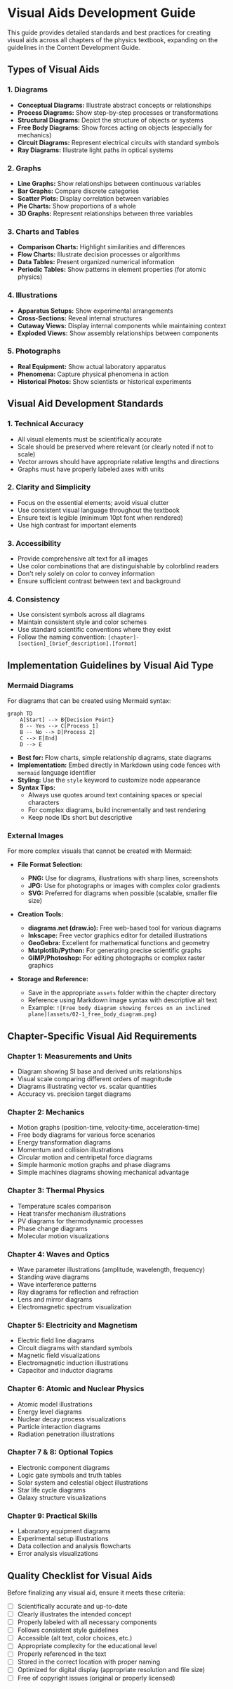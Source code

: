 # Visual Aids Development Guide

This guide provides detailed standards and best practices for creating visual aids across all chapters of the physics textbook, expanding on the guidelines in the Content Development Guide.

## Types of Visual Aids

### 1. Diagrams
- **Conceptual Diagrams:** Illustrate abstract concepts or relationships
- **Process Diagrams:** Show step-by-step processes or transformations
- **Structural Diagrams:** Depict the structure of objects or systems
- **Free Body Diagrams:** Show forces acting on objects (especially for mechanics)
- **Circuit Diagrams:** Represent electrical circuits with standard symbols
- **Ray Diagrams:** Illustrate light paths in optical systems

### 2. Graphs
- **Line Graphs:** Show relationships between continuous variables
- **Bar Graphs:** Compare discrete categories
- **Scatter Plots:** Display correlation between variables
- **Pie Charts:** Show proportions of a whole
- **3D Graphs:** Represent relationships between three variables

### 3. Charts and Tables
- **Comparison Charts:** Highlight similarities and differences
- **Flow Charts:** Illustrate decision processes or algorithms
- **Data Tables:** Present organized numerical information
- **Periodic Tables:** Show patterns in element properties (for atomic physics)

### 4. Illustrations
- **Apparatus Setups:** Show experimental arrangements
- **Cross-Sections:** Reveal internal structures
- **Cutaway Views:** Display internal components while maintaining context
- **Exploded Views:** Show assembly relationships between components

### 5. Photographs
- **Real Equipment:** Show actual laboratory apparatus
- **Phenomena:** Capture physical phenomena in action
- **Historical Photos:** Show scientists or historical experiments

## Visual Aid Development Standards

### 1. Technical Accuracy
- All visual elements must be scientifically accurate
- Scale should be preserved where relevant (or clearly noted if not to scale)
- Vector arrows should have appropriate relative lengths and directions
- Graphs must have properly labeled axes with units

### 2. Clarity and Simplicity
- Focus on the essential elements; avoid visual clutter
- Use consistent visual language throughout the textbook
- Ensure text is legible (minimum 10pt font when rendered)
- Use high contrast for important elements

### 3. Accessibility
- Provide comprehensive alt text for all images
- Use color combinations that are distinguishable by colorblind readers
- Don't rely solely on color to convey information
- Ensure sufficient contrast between text and background

### 4. Consistency
- Use consistent symbols across all diagrams
- Maintain consistent style and color schemes
- Use standard scientific conventions where they exist
- Follow the naming convention: `[chapter]-[section]_[brief_description].[format]`

## Implementation Guidelines by Visual Aid Type

### Mermaid Diagrams

For diagrams that can be created using Mermaid syntax:

```mermaid
graph TD
    A[Start] --> B{Decision Point}
    B -- Yes --> C[Process 1]
    B -- No --> D[Process 2]
    C --> E[End]
    D --> E
```

- **Best for:** Flow charts, simple relationship diagrams, state diagrams
- **Implementation:** Embed directly in Markdown using code fences with `mermaid` language identifier
- **Styling:** Use the `style` keyword to customize node appearance
- **Syntax Tips:** 
  - Always use quotes around text containing spaces or special characters
  - For complex diagrams, build incrementally and test rendering
  - Keep node IDs short but descriptive

### External Images

For more complex visuals that cannot be created with Mermaid:

- **File Format Selection:**
  - **PNG:** Use for diagrams, illustrations with sharp lines, screenshots
  - **JPG:** Use for photographs or images with complex color gradients
  - **SVG:** Preferred for diagrams when possible (scalable, smaller file size)

- **Creation Tools:**
  - **diagrams.net (draw.io):** Free web-based tool for various diagrams
  - **Inkscape:** Free vector graphics editor for detailed illustrations
  - **GeoGebra:** Excellent for mathematical functions and geometry
  - **Matplotlib/Python:** For generating precise scientific graphs
  - **GIMP/Photoshop:** For editing photographs or complex raster graphics

- **Storage and Reference:**
  - Save in the appropriate `assets` folder within the chapter directory
  - Reference using Markdown image syntax with descriptive alt text
  - Example: `![Free body diagram showing forces on an inclined plane](assets/02-1_free_body_diagram.png)`

## Chapter-Specific Visual Aid Requirements

### Chapter 1: Measurements and Units
- Diagram showing SI base and derived units relationships
- Visual scale comparing different orders of magnitude
- Diagrams illustrating vector vs. scalar quantities
- Accuracy vs. precision target diagrams

### Chapter 2: Mechanics
- Motion graphs (position-time, velocity-time, acceleration-time)
- Free body diagrams for various force scenarios
- Energy transformation diagrams
- Momentum and collision illustrations
- Circular motion and centripetal force diagrams
- Simple harmonic motion graphs and phase diagrams
- Simple machines diagrams showing mechanical advantage

### Chapter 3: Thermal Physics
- Temperature scales comparison
- Heat transfer mechanism illustrations
- PV diagrams for thermodynamic processes
- Phase change diagrams
- Molecular motion visualizations

### Chapter 4: Waves and Optics
- Wave parameter illustrations (amplitude, wavelength, frequency)
- Standing wave diagrams
- Wave interference patterns
- Ray diagrams for reflection and refraction
- Lens and mirror diagrams
- Electromagnetic spectrum visualization

### Chapter 5: Electricity and Magnetism
- Electric field line diagrams
- Circuit diagrams with standard symbols
- Magnetic field visualizations
- Electromagnetic induction illustrations
- Capacitor and inductor diagrams

### Chapter 6: Atomic and Nuclear Physics
- Atomic model illustrations
- Energy level diagrams
- Nuclear decay process visualizations
- Particle interaction diagrams
- Radiation penetration illustrations

### Chapter 7 & 8: Optional Topics
- Electronic component diagrams
- Logic gate symbols and truth tables
- Solar system and celestial object illustrations
- Star life cycle diagrams
- Galaxy structure visualizations

### Chapter 9: Practical Skills
- Laboratory equipment diagrams
- Experimental setup illustrations
- Data collection and analysis flowcharts
- Error analysis visualizations

## Quality Checklist for Visual Aids

Before finalizing any visual aid, ensure it meets these criteria:

- [ ] Scientifically accurate and up-to-date
- [ ] Clearly illustrates the intended concept
- [ ] Properly labeled with all necessary components
- [ ] Follows consistent style guidelines
- [ ] Accessible (alt text, color choices, etc.)
- [ ] Appropriate complexity for the educational level
- [ ] Properly referenced in the text
- [ ] Stored in the correct location with proper naming
- [ ] Optimized for digital display (appropriate resolution and file size)
- [ ] Free of copyright issues (original or properly licensed)